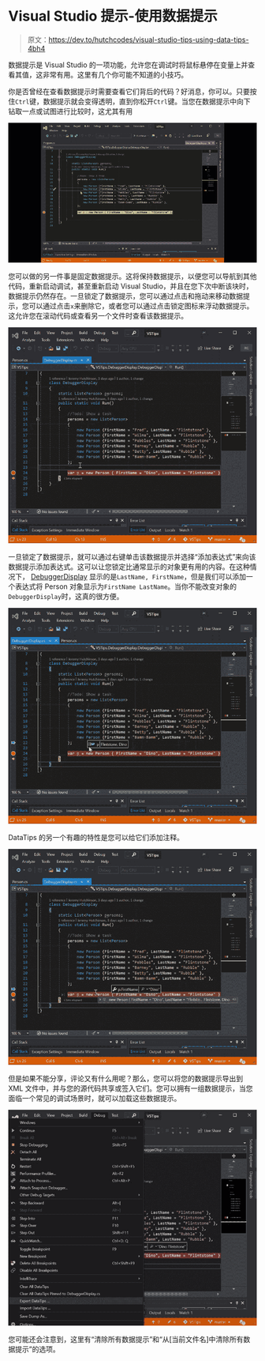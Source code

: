# Visual Studio 提示-使用数据提示

> 原文：<https://dev.to/hutchcodes/visual-studio-tips-using-data-tips-4bh4>

数据提示是 Visual Studio 的一项功能，允许您在调试时将鼠标悬停在变量上并查看其值，这非常有用。这里有几个你可能不知道的小技巧。

你是否曾经在查看数据提示时需要查看它们背后的代码？好消息，你可以。只要按住`Ctrl`键，数据提示就会变得透明，直到你松开`Ctrl`键。当您在数据提示中向下钻取一点或试图进行比较时，这尤其有用

[![alt text](img/f90bb0bbe5a996e5268f914c1b4cd3a9.png "Visual of making the data tips transparent.")](https://res.cloudinary.com/practicaldev/image/fetch/s--KRczt_iE--/c_limit%2Cf_auto%2Cfl_progressive%2Cq_66%2Cw_880/https://hutchcodes.net/img/2019/DataTipsTransparent.gif)

您可以做的另一件事是固定数据提示。这将保持数据提示，以便您可以导航到其他代码，重新启动调试，甚至重新启动 Visual Studio，并且在您下次中断该块时，数据提示仍然存在。一旦锁定了数据提示，您可以通过点击和拖动来移动数据提示，您可以通过点击`x`来删除它，或者您可以通过点击锁定图标来浮动数据提示。这允许您在滚动代码或查看另一个文件时查看该数据提示。

[![alt text](img/eaecd74e03afc8e730e22e53f02e78fb.png "Visual of pinning, floating and closing a DataTip")](https://res.cloudinary.com/practicaldev/image/fetch/s--9EmAdIWc--/c_limit%2Cf_auto%2Cfl_progressive%2Cq_66%2Cw_880/https://hutchcodes.net/img/2019/DataTipsPinFloat.gif)

一旦锁定了数据提示，就可以通过右键单击该数据提示并选择“添加表达式”来向该数据提示添加表达式。这可以让您锁定比通常显示的对象更有用的内容。在这种情况下， [DebuggerDisplay](https://dev.to/2019/03/visual-studio-tips-debugger-display/) 显示的是`LastName, FirstName`，但是我们可以添加一个表达式将 Person 对象显示为`FirstName LastName`。当你不能改变对象的`DebuggerDisplay`时，这真的很方便。

[![alt text](img/dd2ea3ca689a544d365854f2fcee97a3.png "Visual of adding a DataTip comment")](https://res.cloudinary.com/practicaldev/image/fetch/s--ZcOKvRdS--/c_limit%2Cf_auto%2Cfl_progressive%2Cq_66%2Cw_880/https://hutchcodes.net/img/2019/DataTipsAddExpression.gif)

DataTips 的另一个有趣的特性是您可以给它们添加注释。

[![alt text](img/bbc62d204c15ba41952661582e856336.png "Visual of adding a DataTip comment")](https://res.cloudinary.com/practicaldev/image/fetch/s--XyIzKr4T--/c_limit%2Cf_auto%2Cfl_progressive%2Cq_66%2Cw_880/https://hutchcodes.net/img/2019/DataTipsComment.gif)

但是如果不能分享，评论又有什么用呢？那么，您可以将您的数据提示导出到 XML 文件中，并与您的源代码共享或签入它们。您可以拥有一组数据提示，当您面临一个常见的调试场景时，就可以加载这些数据提示。

[![alt text](img/d86bfb13bd7b60c6d2aa99c3cdef4669.png "Visual of adding a DataTip comment")](https://res.cloudinary.com/practicaldev/image/fetch/s--u33D9yTc--/c_limit%2Cf_auto%2Cfl_progressive%2Cq_auto%2Cw_880/https://hutchcodes.net/img/2019/DataTipsImportExport.jpg)

您可能还会注意到，这里有“清除所有数据提示”和“从[当前文件名]中清除所有数据提示”的选项。